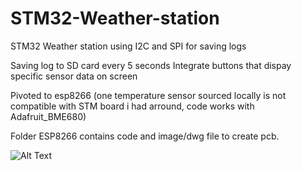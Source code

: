 # STM32-Weather-station
STM32 Weather station using I2C and SPI for saving logs

Saving log to SD card every 5 seconds
Integrate buttons that dispay specific sensor data on screen


Pivoted to esp8266 (one temperature sensor sourced locally is not compatible with STM board i had arround, code works with Adafruit_BME680) 

Folder ESP8266 contains code and image/dwg file to create pcb.

![Alt Text](https://media1.giphy.com/media/v1.Y2lkPTc5MGI3NjExNWQ5cmo1Y2dtNHhsYnhwcnRjdTZla3lodWdvaTlwaHpmOHl5a3kxcCZlcD12MV9pbnRlcm5hbF9naWZfYnlfaWQmY3Q9Zw/xPlr4JoYHa0by7cM5u/giphy.gif)

